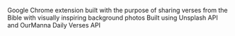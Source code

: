Google Chrome extension built with the purpose of sharing verses from the Bible with visually inspiring background photos
Built using Unsplash API and OurManna Daily Verses API
